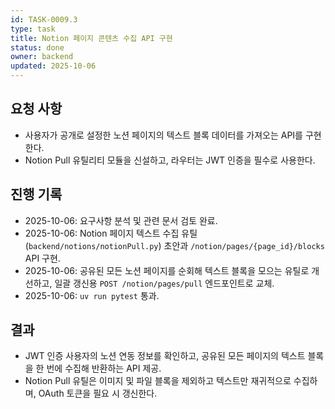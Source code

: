 ```yaml
---
id: TASK-0009.3
type: task
title: Notion 페이지 콘텐츠 수집 API 구현
status: done
owner: backend
updated: 2025-10-06
---
```


## 요청 사항
- 사용자가 공개로 설정한 노션 페이지의 텍스트 블록 데이터를 가져오는 API를 구현한다.
- Notion Pull 유틸리티 모듈을 신설하고, 라우터는 JWT 인증을 필수로 사용한다.

## 진행 기록
- 2025-10-06: 요구사항 분석 및 관련 문서 검토 완료.
- 2025-10-06: Notion 페이지 텍스트 수집 유틸(`backend/notions/notionPull.py`) 초안과 `/notion/pages/{page_id}/blocks` API 구현.
- 2025-10-06: 공유된 모든 노션 페이지를 순회해 텍스트 블록을 모으는 유틸로 개선하고, 일괄 갱신용 `POST /notion/pages/pull` 엔드포인트로 교체.
- 2025-10-06: `uv run pytest` 통과.

## 결과
- JWT 인증 사용자의 노션 연동 정보를 확인하고, 공유된 모든 페이지의 텍스트 블록을 한 번에 수집해 반환하는 API 제공.
- Notion Pull 유틸은 이미지 및 파일 블록을 제외하고 텍스트만 재귀적으로 수집하며, OAuth 토큰을 필요 시 갱신한다.
